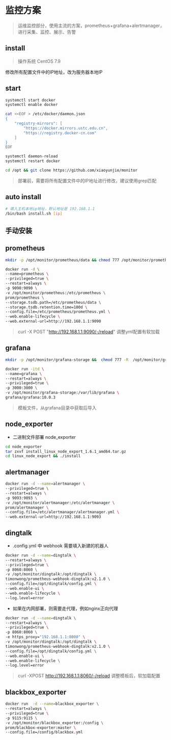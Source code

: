 # 监控方案
> 运维监控部分，使用主流的方案，prometheus+grafana+alertmanager，进行采集、监控、展示、告警

## install
> 操作系统 CentOS 7.9

修改所有配置文件中的IP地址，改为服务器本地IP

## start
```bash
systemctl start docker
systemctl enable docker

cat <<EOF > /etc/docker/daemon.json
{
    "registry-mirrors": [
        "https://docker.mirrors.ustc.edu.cn",
        "https://registry.docker-cn.com"
    ]
}
EOF

systemctl daemon-reload
systemctl restart docker
```

```bash
cd /opt && git clone https://github.com/xiaoyunjie/monitor

```
> 部署前，需要将所有配置文件中的IP地址进行修改，建议使用grep匹配
## auto install
```bash
# 填入主机本地ip地址，默认地址是 192.168.1.1
/bin/bash install.sh [ip]
```

## 手动安装
## prometheus
```bash
mkdir -p /opt/monitor/prometheus/data && chmod 777 /opt/monitor/prometheus/data

docker run -d \
--name=prometheus \
--privileged=true \
--restart=always \
-p 9090:9090 \
-v /opt/monitor/prometheus:/etc/prometheus \
prom/prometheus \
--storage.tsdb.path=/etc/prometheus/data \
--storage.tsdb.retention.time=180d \
--config.file=/etc/prometheus/prometheus.yml \
--web.enable-lifecycle \
--web.external-url=http://192.168.1.1:9090
```
> curl -X POST "http://192.168.1.1:9090/-/reload"  调整yml配置有软加载

## grafana
```bash
mkdir -p /opt/monitor/grafana-storage &&  chmod 777 -R  /opt/monitor/grafana-storage

docker run -itd \
--name=grafana \
--restart=always \
--privileged=true \
-p 3000:3000 \
-v /opt/monitor/grafana-storage:/var/lib/grafana \
grafana/grafana:10.0.3
```
> 模板文件，从grafana目录中获取后导入

## node_exporter
- 二进制文件部署 node_exporter
```bash
cd node_exporter
tar zxvf install_linux_node_export_1.6.1_amd64.tar.gz
cd linux_node_export && ./install
```

## alertmanager
```bash
docker run -d --name=alertmanager \
--privileged=true \
--restart=always \
-p 9093:9093 \
-v /opt/monitor/alertmanager:/etc/alertmanager \
prom/alertmanager \
--config.file=/etc/alertmanager/alertmanager.yml \
--web.external-url=http://192.168.1.1:9093
```

## dingtalk
- .config.yml 中 webhook 需要填入新建的机器人
```bash
docker run -d --name=dingtalk \
--restart=always \
--privileged=true \
-p 8060:8060 \
-v /opt/monitor/dingtalk:/opt/dingtalk \
timonwong/prometheus-webhook-dingtalk:v2.1.0 \
--config.file=/opt/dingtalk/config.yml \
--web.enable-ui \
--web.enable-lifecycle \
--log.level=error
```

- 如果在内网部署，则需要走代理，例如nginx正向代理
```bash
docker run -d --name=dingtalk \
--restart=always \
--privileged=true \
-p 8060:8060 \
-e https_proxy="192.168.1.1:8000" \
-v /opt/monitor/dingtalk:/opt/dingtalk \
timonwong/prometheus-webhook-dingtalk:v2.1.0 \
--config.file=/opt/dingtalk/config.yml \
--web.enable-ui \
--web.enable-lifecycle \
--log.level=error
```

> curl -XPOST http://192.168.1.1:8060/-/reload   调整模板后，软加载配置

## blackbox_exporter
```bash
docker run  -d --name=blackbox_exporter \
--restart=always \
--privileged=true \
-p 9115:9115 \
-v /opt/monitor/blackbox_exporter:/config \
prom/blackbox-exporter:master \
--config.file=/config/blackbox.yml
```
